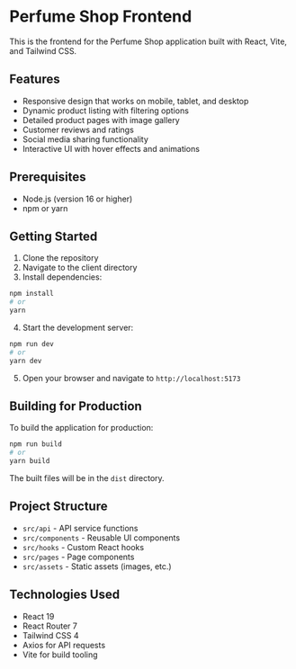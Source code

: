 # Perfume Shop Frontend

This is the frontend for the Perfume Shop application built with React, Vite, and Tailwind CSS.

## Features

-   Responsive design that works on mobile, tablet, and desktop
-   Dynamic product listing with filtering options
-   Detailed product pages with image gallery
-   Customer reviews and ratings
-   Social media sharing functionality
-   Interactive UI with hover effects and animations

## Prerequisites

-   Node.js (version 16 or higher)
-   npm or yarn

## Getting Started

1. Clone the repository
2. Navigate to the client directory
3. Install dependencies:

```bash
npm install
# or
yarn
```

4. Start the development server:

```bash
npm run dev
# or
yarn dev
```

5. Open your browser and navigate to `http://localhost:5173`

## Building for Production

To build the application for production:

```bash
npm run build
# or
yarn build
```

The built files will be in the `dist` directory.

## Project Structure

-   `src/api` - API service functions
-   `src/components` - Reusable UI components
-   `src/hooks` - Custom React hooks
-   `src/pages` - Page components
-   `src/assets` - Static assets (images, etc.)

## Technologies Used

-   React 19
-   React Router 7
-   Tailwind CSS 4
-   Axios for API requests
-   Vite for build tooling
